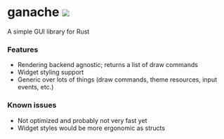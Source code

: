 # ganache ![](https://img.shields.io/crates/v/ganache.svg)
A simple GUI library for Rust

### Features
* Rendering backend agnostic; returns a list of draw commands
* Widget styling support
* Generic over lots of things (draw commands, theme resources, input events, etc.)

### Known issues
* Not optimized and probably not very fast yet
* Widget styles would be more ergonomic as structs
